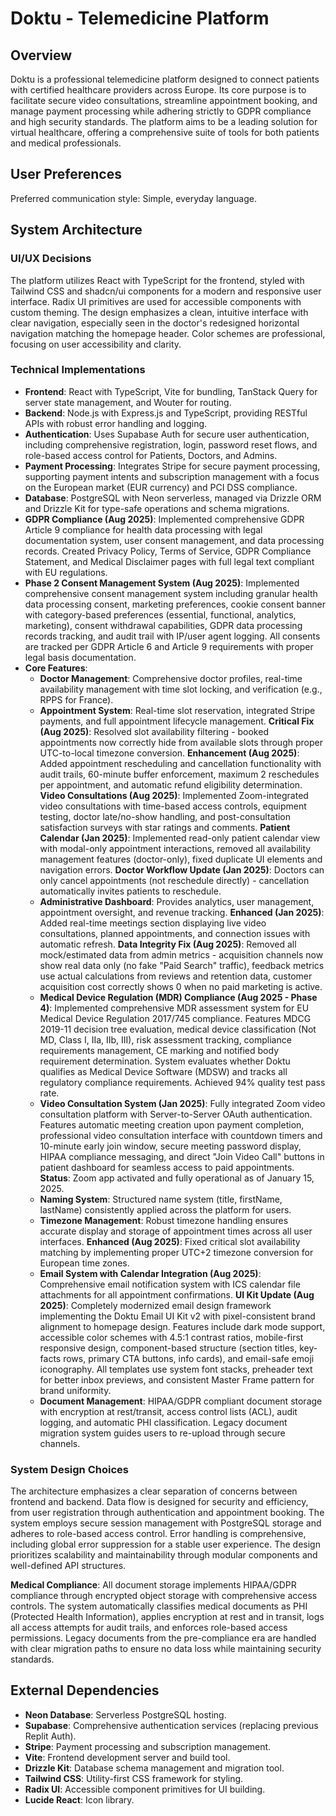 # Doktu - Telemedicine Platform

## Overview
Doktu is a professional telemedicine platform designed to connect patients with certified healthcare providers across Europe. Its core purpose is to facilitate secure video consultations, streamline appointment booking, and manage payment processing while adhering strictly to GDPR compliance and high security standards. The platform aims to be a leading solution for virtual healthcare, offering a comprehensive suite of tools for both patients and medical professionals.

## User Preferences
Preferred communication style: Simple, everyday language.

## System Architecture

### UI/UX Decisions
The platform utilizes React with TypeScript for the frontend, styled with Tailwind CSS and shadcn/ui components for a modern and responsive user interface. Radix UI primitives are used for accessible components with custom theming. The design emphasizes a clean, intuitive interface with clear navigation, especially seen in the doctor's redesigned horizontal navigation matching the homepage header. Color schemes are professional, focusing on user accessibility and clarity.

### Technical Implementations
- **Frontend**: React with TypeScript, Vite for bundling, TanStack Query for server state management, and Wouter for routing.
- **Backend**: Node.js with Express.js and TypeScript, providing RESTful APIs with robust error handling and logging.
- **Authentication**: Uses Supabase Auth for secure user authentication, including comprehensive registration, login, password reset flows, and role-based access control for Patients, Doctors, and Admins.
- **Payment Processing**: Integrates Stripe for secure payment processing, supporting payment intents and subscription management with a focus on the European market (EUR currency) and PCI DSS compliance.
- **Database**: PostgreSQL with Neon serverless, managed via Drizzle ORM and Drizzle Kit for type-safe operations and schema migrations.
- **GDPR Compliance (Aug 2025)**: Implemented comprehensive GDPR Article 9 compliance for health data processing with legal documentation system, user consent management, and data processing records. Created Privacy Policy, Terms of Service, GDPR Compliance Statement, and Medical Disclaimer pages with full legal text compliant with EU regulations.
- **Phase 2 Consent Management System (Aug 2025)**: Implemented comprehensive consent management system including granular health data processing consent, marketing preferences, cookie consent banner with category-based preferences (essential, functional, analytics, marketing), consent withdrawal capabilities, GDPR data processing records tracking, and audit trail with IP/user agent logging. All consents are tracked per GDPR Article 6 and Article 9 requirements with proper legal basis documentation.
- **Core Features**:
    - **Doctor Management**: Comprehensive doctor profiles, real-time availability management with time slot locking, and verification (e.g., RPPS for France).
    - **Appointment System**: Real-time slot reservation, integrated Stripe payments, and full appointment lifecycle management. **Critical Fix (Aug 2025)**: Resolved slot availability filtering - booked appointments now correctly hide from available slots through proper UTC-to-local timezone conversion. **Enhancement (Aug 2025)**: Added appointment rescheduling and cancellation functionality with audit trails, 60-minute buffer enforcement, maximum 2 reschedules per appointment, and automatic refund eligibility determination. **Video Consultations (Aug 2025)**: Implemented Zoom-integrated video consultations with time-based access controls, equipment testing, doctor late/no-show handling, and post-consultation satisfaction surveys with star ratings and comments. **Patient Calendar (Jan 2025)**: Implemented read-only patient calendar view with modal-only appointment interactions, removed all availability management features (doctor-only), fixed duplicate UI elements and navigation errors. **Doctor Workflow Update (Jan 2025)**: Doctors can only cancel appointments (not reschedule directly) - cancellation automatically invites patients to reschedule.
    - **Administrative Dashboard**: Provides analytics, user management, appointment oversight, and revenue tracking. **Enhanced (Jan 2025)**: Added real-time meetings section displaying live video consultations, planned appointments, and connection issues with automatic refresh. **Data Integrity Fix (Aug 2025)**: Removed all mock/estimated data from admin metrics - acquisition channels now show real data only (no fake "Paid Search" traffic), feedback metrics use actual calculations from reviews and retention data, customer acquisition cost correctly shows 0 when no paid marketing is active.
    - **Medical Device Regulation (MDR) Compliance (Aug 2025 - Phase 4)**: Implemented comprehensive MDR assessment system for EU Medical Device Regulation 2017/745 compliance. Features MDCG 2019-11 decision tree evaluation, medical device classification (Not MD, Class I, IIa, IIb, III), risk assessment tracking, compliance requirements management, CE marking and notified body requirement determination. System evaluates whether Doktu qualifies as Medical Device Software (MDSW) and tracks all regulatory compliance requirements. Achieved 94% quality test pass rate.
    - **Video Consultation System (Jan 2025)**: Fully integrated Zoom video consultation platform with Server-to-Server OAuth authentication. Features automatic meeting creation upon payment completion, professional video consultation interface with countdown timers and 10-minute early join window, secure meeting password display, HIPAA compliance messaging, and direct "Join Video Call" buttons in patient dashboard for seamless access to paid appointments. **Status**: Zoom app activated and fully operational as of January 15, 2025.
    - **Naming System**: Structured name system (title, firstName, lastName) consistently applied across the platform for users.
    - **Timezone Management**: Robust timezone handling ensures accurate display and storage of appointment times across all user interfaces. **Enhanced (Aug 2025)**: Fixed critical slot availability matching by implementing proper UTC+2 timezone conversion for European time zones.
    - **Email System with Calendar Integration (Aug 2025)**: Comprehensive email notification system with ICS calendar file attachments for all appointment confirmations. **UI Kit Update (Aug 2025)**: Completely modernized email design framework implementing the Doktu Email UI Kit v2 with pixel-consistent brand alignment to homepage design. Features include dark mode support, accessible color schemes with 4.5:1 contrast ratios, mobile-first responsive design, component-based structure (section titles, key-facts rows, primary CTA buttons, info cards), and email-safe emoji iconography. All templates use system font stacks, preheader text for better inbox previews, and consistent Master Frame pattern for brand uniformity.
    - **Document Management**: HIPAA/GDPR compliant document storage with encryption at rest/transit, access control lists (ACL), audit logging, and automatic PHI classification. Legacy document migration system guides users to re-upload through secure channels.

### System Design Choices
The architecture emphasizes a clear separation of concerns between frontend and backend. Data flow is designed for security and efficiency, from user registration through authentication and appointment booking. The system employs secure session management with PostgreSQL storage and adheres to role-based access control. Error handling is comprehensive, including global error suppression for a stable user experience. The design prioritizes scalability and maintainability through modular components and well-defined API structures.

**Medical Compliance**: All document storage implements HIPAA/GDPR compliance through encrypted object storage with comprehensive access controls. The system automatically classifies medical documents as PHI (Protected Health Information), applies encryption at rest and in transit, logs all access attempts for audit trails, and enforces role-based access permissions. Legacy documents from the pre-compliance era are handled with clear migration paths to ensure no data loss while maintaining security standards.

## External Dependencies

- **Neon Database**: Serverless PostgreSQL hosting.
- **Supabase**: Comprehensive authentication services (replacing previous Replit Auth).
- **Stripe**: Payment processing and subscription management.
- **Vite**: Frontend development server and build tool.
- **Drizzle Kit**: Database schema management and migration tool.
- **Tailwind CSS**: Utility-first CSS framework for styling.
- **Radix UI**: Accessible component primitives for UI building.
- **Lucide React**: Icon library.
```